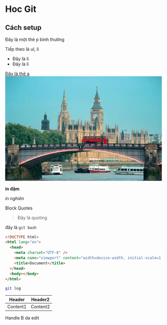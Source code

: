 # Hoc Git

## Cách setup

Đây là một thẻ p bình thường

Tiếp theo là ul, li

- Đây là li
- Đây là li

[Đây là thẻ a](google.com)
![Đây là nước anh](./anh.jpg)

**in đậm**

_in nghiên_

Block Quotes

> Đây là quoting

đây là `git bash`

```html
<!DOCTYPE html>
<html lang="en">
  <head>
    <meta charset="UTF-8" />
    <meta name="viewport" content="width=device-width, initial-scale=1.0" />
    <title>Document</title>
  </head>
  <body></body>
</html>
```

```bash
git log
```

| Header   | Header2  |
| -------- | -------- |
| Content1 | Content2 |

Handle B da edit
